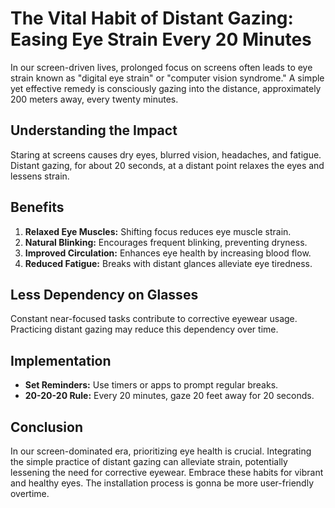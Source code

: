 # The Vital Habit of Distant Gazing: Easing Eye Strain Every 20 Minutes

In our screen-driven lives, prolonged focus on screens often leads to eye strain known as "digital eye strain" or "computer vision syndrome." A simple yet effective remedy is consciously gazing into the distance, approximately 200 meters away, every twenty minutes.

## Understanding the Impact

Staring at screens causes dry eyes, blurred vision, headaches, and fatigue. Distant gazing, for about 20 seconds, at a distant point relaxes the eyes and lessens strain.

## Benefits

1. **Relaxed Eye Muscles:** Shifting focus reduces eye muscle strain.
2. **Natural Blinking:** Encourages frequent blinking, preventing dryness.
3. **Improved Circulation:** Enhances eye health by increasing blood flow.
4. **Reduced Fatigue:** Breaks with distant glances alleviate eye tiredness.

## Less Dependency on Glasses

Constant near-focused tasks contribute to corrective eyewear usage. Practicing distant gazing may reduce this dependency over time.

## Implementation

- **Set Reminders:** Use timers or apps to prompt regular breaks.
- **20-20-20 Rule:** Every 20 minutes, gaze 20 feet away for 20 seconds.

## Conclusion

In our screen-dominated era, prioritizing eye health is crucial. Integrating the simple practice of distant gazing can alleviate strain, potentially lessening the need for corrective eyewear. Embrace these habits for vibrant and healthy eyes. The installation process is gonna be more user-friendly overtime.
